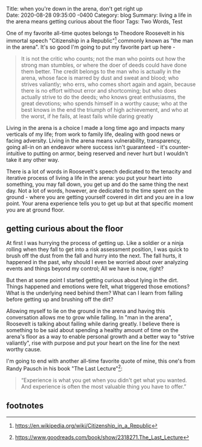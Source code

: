 Title: when you're down in the arena, don't get right up  
Date:   2020-08-28 09:35:00 -0400
Category: blog
Summary: living a life in the arena means getting curious about the floor
Tags: Two Words, Test

One of my favorite all-time quotes belongs to Theodore Roosevelt in his immortal speech "Citizenship in a Republic"[^1] commonly known as "the man in the arena". It's so good I'm going to put my favorite part up here - 

> It is not the critic who counts; not the man who points out how the  strong man stumbles, or where the doer of deeds could have done them better. The credit belongs to the man who is actually in the arena, whose face is marred by dust and sweat and blood; who strives valiantly; who errs, who comes short again and again, because there is no effort without error and shortcoming; but who does actually strive to do the deeds; who knows great enthusiasms, the great devotions; who spends himself in a worthy cause; who at the best knows in the end the triumph of high achievement, and who at the worst, if he fails, at least fails while daring greatly

Living in the arena is a choice I made a long time ago and impacts many verticals of my life; from work to family life, dealing with good news or facing adversity. Living in the arena means vulnerability, transparency, going all-in on an endeavor where success isn't guaranteed - it's counter-intuitive to putting on armor, being reserved and never hurt but I wouldn't take it any other way. 

There is a lot of words in Roosevelt's speech dedicated to the tenacity and iterative process of living a life in the arena: you put your heart into something, you may fall down, you get up and do the same thing the next day. Not a lot of words, however, are dedicated to the time spent on the ground - where you are getting yourself covered in dirt and you are in a low point. Your arena experience tells you to get up but at that specific moment you are at ground floor. 

## getting curious about the floor 

At first I was hurrying the process of getting up. Like a soldier or a ninja rolling when they fall to get into a risk assessment position, I was quick to brush off the dust from the fall and hurry into the next. The fall hurts, it happened in the past, why should I even be worried about over analyzing events and things beyond my control; All we have is now, right?

But then at some point I started getting curious about lying in the dirt. Things happened and emotions were felt, what triggered those emotions? What is the underlying need behind them? What can I learn from falling before getting up and brushing off the dirt?

Allowing myself to lie on the ground in the arena and having this conversation allows me to grow while falling. In "man in the arena", Roosevelt is talking about failing while daring greatly. I believe there is something to be said about spending a healthy amount of time on the arena's floor as a way to enable personal growth and a better way to "strive valiantly", rise with purpose and put your heart on the line for the next worthy cause. 

I'm going to end with another all-time favorite quote of mine, this one's from Randy Pausch in his book "The Last Lecture"[^2]:

> “Experience is what you get when you didn't get what you wanted. And experience is often the most valuable thing you have to offer.”

## footnotes 

[^1]: https://en.wikipedia.org/wiki/Citizenship_in_a_Republic
[^2]: https://www.goodreads.com/book/show/2318271.The_Last_Lecture

